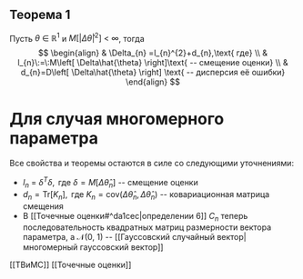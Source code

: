 ## Теорема 1
Пусть $\theta\:\in\:\mathbb{R}^{1}$ и $M\left[ |\Delta\hat{\theta}|^{2} \right]\:<\:\infty$, тогда
$$
\begin{align}
 & \Delta_{n} =l_{n}^{2}+d_{n},\text{ где} \\
 & l_{n}\:=\:M\left[ \Delta\hat{\theta} \right]\text{ -- смещение оценки} \\
 & d_{n}=D\left[ \Delta\hat{\theta} \right] \text{ -- дисперсия её ошибки}
\end{align}
$$
# Для случая многомерного параметра
Все свойства и теоремы остаются в силе со следующими уточнениями:
- $l_{n}\:=\:\delta^{T}\delta,\text{ где }\delta=M\left[ \Delta\hat{\theta}_{n} \right]$ -- смещение оценки
- $d_{n}=\mathrm{Tr}[K_{n}],\text{ где }K_{n}=\text{cov}(\Delta\hat{\theta}_{n},\Delta\hat{\theta}_{n})$ -- ковариационная матрица смещения
- В [[Точечные оценки#^da1cec|определении 6]] $C_{n}$ теперь последовательность квадратных матриц размерности вектора параметра, а $\mathcal{N}(0,\:1)$ -- [[Гауссовский случайный вектор|многомерный гауссовский вектор]]

[[ТВиМС]] [[Точечные оценки]]